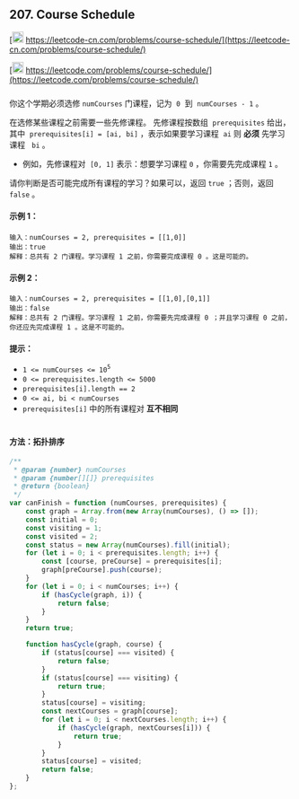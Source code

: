 ## 207. Course Schedule

[<img src="https://static.leetcode-cn.com/cn-mono-assets/production/assets/logo-dark-cn.c42314a8.svg" height="20" /> https://leetcode-cn.com/problems/course-schedule/](https://leetcode-cn.com/problems/course-schedule/)

[<img src="https://assets.leetcode.com/static_assets/public/webpack_bundles/images/logo-dark.e99485d9b.svg" height="20"/> https://leetcode.com/problems/course-schedule/](https://leetcode.com/problems/course-schedule/)

###

你这个学期必须选修 `numCourses` 门课程，记为  `0`  到  `numCourses - 1` 。

在选修某些课程之前需要一些先修课程。 先修课程按数组  `prerequisites` 给出，其中  `prerequisites[i] = [ai, bi]` ，表示如果要学习课程  `ai` 则 **必须** 先学习课程   `bi` 。

-   例如，先修课程对  `[0, 1]` 表示：想要学习课程 `0` ，你需要先完成课程 `1` 。

请你判断是否可能完成所有课程的学习？如果可以，返回 `true` ；否则，返回 `false` 。

#### 示例 1：

```
输入：numCourses = 2, prerequisites = [[1,0]]
输出：true
解释：总共有 2 门课程。学习课程 1 之前，你需要完成课程 0 。这是可能的。
```

#### 示例 2：

```
输入：numCourses = 2, prerequisites = [[1,0],[0,1]]
输出：false
解释：总共有 2 门课程。学习课程 1 之前，你需要先完成​课程 0 ；并且学习课程 0 之前，你还应先完成课程 1 。这是不可能的。
```

#### 提示：

-   `1 <= numCourses <= 10`<sup>`5`</sup>
-   `0 <= prerequisites.length <= 5000`
-   `prerequisites[i].length == 2`
-   `0 <= ai, bi < numCourses`
-   `prerequisites[i]` 中的所有课程对 **互不相同**

#

#### 方法：拓扑排序

```js
/**
 * @param {number} numCourses
 * @param {number[][]} prerequisites
 * @return {boolean}
 */
var canFinish = function (numCourses, prerequisites) {
    const graph = Array.from(new Array(numCourses), () => []);
    const initial = 0;
    const visiting = 1;
    const visited = 2;
    const status = new Array(numCourses).fill(initial);
    for (let i = 0; i < prerequisites.length; i++) {
        const [course, preCourse] = prerequisites[i];
        graph[preCourse].push(course);
    }
    for (let i = 0; i < numCourses; i++) {
        if (hasCycle(graph, i)) {
            return false;
        }
    }
    return true;

    function hasCycle(graph, course) {
        if (status[course] === visited) {
            return false;
        }
        if (status[course] === visiting) {
            return true;
        }
        status[course] = visiting;
        const nextCourses = graph[course];
        for (let i = 0; i < nextCourses.length; i++) {
            if (hasCycle(graph, nextCourses[i])) {
                return true;
            }
        }
        status[course] = visited;
        return false;
    }
};
```
